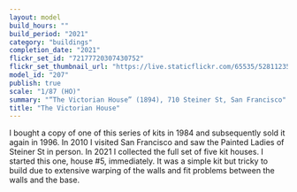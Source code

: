 ```yaml
---
layout: model
build_hours: ""
build_period: "2021"
category: "buildings"
completion_date: "2021"
flickr_set_id: "72177720307430752"
flickr_set_thumbnail_url: "https://live.staticflickr.com/65535/52811235331_9109f895cf_m.jpg"
model_id: "207"
publish: true
scale: "1/87 (HO)"
summary: "“The Victorian House” (1894), 710 Steiner St, San Francisco"
title: "The Victorian House"
---
```


I bought a copy of one of this series of kits in 1984 and subsequently sold it again in 1996. In 2010 I visited San Francisco and saw the Painted Ladies of Steiner St in person. In 2021 I collected the full set of five kit houses. I started this one, house #5, immediately. It was a simple kit but tricky to build due to extensive warping of the walls and fit problems between the walls and the base.
